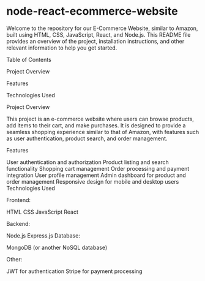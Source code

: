 # node-react-ecommerce-website

Welcome to the repository for our E-Commerce Website, similar to Amazon, built using HTML, CSS, JavaScript, React, and Node.js. This README file provides an overview of the project, installation instructions, and other relevant information to help you get started.

Table of Contents

Project Overview

Features

Technologies Used


Project Overview

This project is an e-commerce website where users can browse products, add items to their cart, and make purchases. It is designed to provide a seamless shopping experience similar to that of Amazon, with features such as user authentication, product search, and order management.

Features

User authentication and authorization
Product listing and search functionality
Shopping cart management
Order processing and payment integration
User profile management
Admin dashboard for product and order management
Responsive design for mobile and desktop users
Technologies Used

Frontend:

HTML
CSS
JavaScript
React


Backend:

Node.js
Express.js
Database:

MongoDB (or another NoSQL database)


Other:

JWT for authentication
Stripe for payment processing
